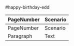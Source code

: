 #happy-birthday-edd

| PageNumber | Scenario |
| ----------- | ----------- |
| PageNumber | Scenario |
| Paragraph | Text |
